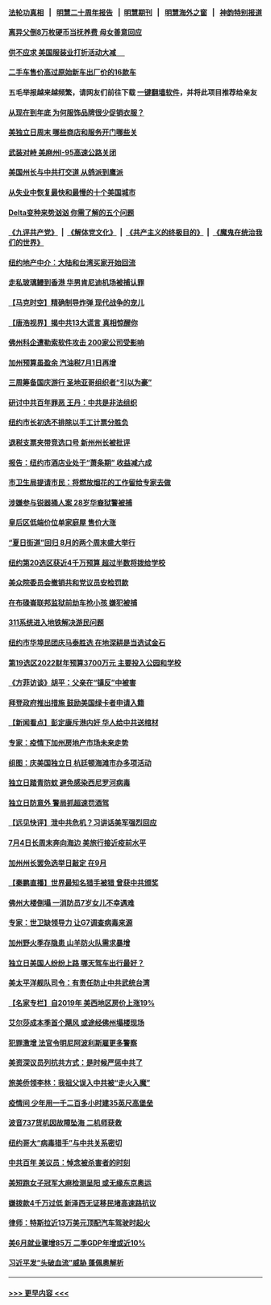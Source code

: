 #### [法轮功真相](https://github.com/gfw-breaker/truth/blob/master/README.md?t=0) &nbsp;&nbsp;|&nbsp;&nbsp; [明慧二十周年报告](https://github.com/gfw-breaker/mh-reports/blob/master/README.md?t=0) &nbsp;&nbsp;|&nbsp;&nbsp;[明慧期刊](https://github.com/gfw-breaker/mh-qikan) &nbsp;&nbsp;|&nbsp;&nbsp; [明慧海外之窗](https://github.com/gfw-breaker/mh-news/blob/master/README.md?t=0) &nbsp;&nbsp;|&nbsp;&nbsp; [神韵特别报道](https://github.com/gfw-breaker/mh-news/blob/master/shenyun.md?t=0)
#### [离异父倒8万枚硬币当抚养费 母女善意回应](../pages/nsc412/n13064915.md?t=07040201) 
#### [供不应求 美国服装业打折活动大减 　](../pages/nsc412/n13065316.md?t=07040201) 
#### [二手车售价高过原始新车出厂价的16款车](../pages/nsc412/n13065490.md?t=07040201) 
#### 五毛举报越来越频繁，请网友们前往下载 [一键翻墙软件](https://github.com/gfw-breaker/ssr-accounts)，并将此项目推荐给亲友
#### [从现在到年底 为何服饰品牌很少促销衣服？](../pages/nsc412/n13064204.md?t=07040201) 
#### [美独立日周末 哪些商店和服务开门哪些关](../pages/nsc412/n13065466.md?t=07040201) 
#### [武装对峙 美麻州I-95高速公路关闭](../pages/nsc412/n13065504.md?t=07040201) 
#### [美国州长与中共打交道 从鸽派到鹰派](../pages/nsc412/n13065278.md?t=07040201) 
#### [从失业中恢复最快和最慢的十个美国城市](../pages/nsc412/n13065401.md?t=07040201) 
#### [Delta变种来势汹汹 你需了解的五个问题](../pages/nsc412/n13065422.md?t=07040201) 
#### [《九评共产党》](https://github.com/begood0513/9ping.md/blob/master/README.md) &nbsp;|&nbsp; [《解体党文化》](../../../../jtdwh.md/blob/master/README.md)  &nbsp;|&nbsp; [《共产主义的终极目的》](../../../../gczydzjmd.md/blob/master/README.md) &nbsp;|&nbsp; [《魔鬼在统治我们的世界》](../../../../mgztzwmdsj.md/blob/master/README.md) 
#### [纽约地产中介：大陆和台湾买家开始回流](../pages/nsc412/n13064666.md?t=07040201) 
#### [走私玻璃鳗到香港 华男肯尼迪机场被捕认罪](../pages/nsc412/n13064663.md?t=07040201) 
#### [【马克时空】精确制导炸弹 现代战争的宠儿](../pages/nsc412/n13065384.md?t=07040201) 
#### [【唐浩视界】揭中共13大谎言 真相惊醒你](../pages/nsc412/n13065208.md?t=07040201) 
#### [佛州科企遭勒索软件攻击 200家公司受影响](../pages/nsc412/n13064932.md?t=07040201) 
#### [加州预算虽盈余 汽油税7月1日再增](../pages/nsc412/n13064845.md?t=07040201) 
#### [三周筹备国庆游行 圣地亚哥组织者“引以为豪”](../pages/nsc412/n13062302.md?t=07040201) 
#### [研讨中共百年罪恶  王丹：中共是非法组织](../pages/nsc412/n13064652.md?t=07040201) 
#### [纽约市长初选不排除以手工计票分胜负](../pages/nsc412/n13064591.md?t=07040201) 
#### [退税支票夹带竞选口号 新州州长被批评](../pages/nsc412/n13064495.md?t=07040201) 
#### [报告：纽约市酒店业处于“萧条期”  收益减六成](../pages/nsc412/n13064455.md?t=07040201) 
#### [市卫生局提请市民：将燃放烟花的工作留给专家去做](../pages/nsc412/n13064497.md?t=07040201) 
#### [涉嫌参与锐器捅人案 28岁华裔狱警被捕](../pages/nsc412/n13064572.md?t=07040201) 
#### [皇后区低端价位单家庭屋 售价大涨](../pages/nsc412/n13064657.md?t=07040201) 
#### [“夏日街道”回归 8月的两个周末盛大举行](../pages/nsc412/n13064589.md?t=07040201) 
#### [纽约第20选区获近4千万预算 超过半数将拨给学校](../pages/nsc412/n13064576.md?t=07040201) 
#### [美众院委员会撤销共和党议员安检罚款](../pages/nsc412/n13064421.md?t=07040201) 
#### [在布碌崙联邦监狱前劫车抢小孩 嫌犯被捕](../pages/nsc412/n13064584.md?t=07040201) 
#### [311系统进入地铁解决游民问题](../pages/nsc412/n13064594.md?t=07040201) 
#### [纽约市华埠民团庆马泰胜选 在地深耕是当选试金石](../pages/nsc412/n13064597.md?t=07040201) 
#### [第19选区2022财年预算3700万元  主要投入公园和学校](../pages/nsc412/n13064605.md?t=07040201) 
#### [《方菲访谈》胡平：父亲在“镇反”中被害](../pages/nsc412/n13064114.md?t=07040201) 
#### [拜登政府推出措施 鼓励美国绿卡者申请入籍](../pages/nsc412/n13064256.md?t=07040201) 
#### [【新闻看点】彭定康斥港内奸 华人给中共送棺材](../pages/nsc412/n13064230.md?t=07040201) 
#### [专家：疫情下加州房地产市场未来走势](../pages/nsc412/n13064443.md?t=07040201) 
#### [组图：庆美国独立日 杭廷顿海滩市办多项活动](../pages/nsc412/n13064371.md?t=07040201) 
#### [独立日踏青防蚊 避免感染西尼罗河病毒](../pages/nsc412/n13064349.md?t=07040201) 
#### [独立日防意外 警局抓超速罚酒驾](../pages/nsc412/n13064336.md?t=07040201) 
#### [【远见快评】泄中共危机？习讲话美军强烈回应](../pages/nsc412/n13064269.md?t=07040201) 
#### [7月4日长周末奔向海边 美旅行接近疫前水平](../pages/nsc412/n13064249.md?t=07040201) 
#### [加州州长罢免选举日敲定 在9月](../pages/nsc412/n13064261.md?t=07040201) 
#### [【秦鹏直播】世界最知名猎手被猎 曾获中共颁奖](../pages/nsc412/n13064243.md?t=07040201) 
#### [佛州大楼倒塌 一消防员7岁女儿不幸遇难](../pages/nsc412/n13064188.md?t=07040201) 
#### [专家：世卫缺领导力 让G7调查病毒来源](../pages/nsc412/n13064094.md?t=07040201) 
#### [加州野火季存隐患 山羊防火队需求暴增](../pages/nsc412/n13064159.md?t=07040201) 
#### [独立日美国人纷纷上路 哪天驾车出行最好？](../pages/nsc412/n13063667.md?t=07040201) 
#### [美太平洋舰队司令：有责任防止中共武统台湾](../pages/nsc412/n13064009.md?t=07040201) 
#### [【名家专栏】自2019年 美西地区房价上涨19%](../pages/nsc412/n13062264.md?t=07040201) 
#### [艾尔莎成本季首个飓风 或途经佛州塌楼现场](../pages/nsc412/n13063843.md?t=07040201) 
#### [犯罪激增 法官令明尼阿波利斯雇更多警察](../pages/nsc412/n13063669.md?t=07040201) 
#### [美资深议员列抗共方式：是时候严惩中共了](../pages/nsc412/n13063903.md?t=07040201) 
#### [旅美侨领李林：我祖父误入中共被“走火入魔”](../pages/nsc412/n13062777.md?t=07040201) 
#### [疫情间 少年用一千二百多小时建35英尺高堡垒](../pages/nsc412/n13063320.md?t=07040201) 
#### [波音737货机因故障坠海 二机师获救](../pages/nsc412/n13063809.md?t=07040201) 
#### [纽约哥大“病毒猎手”与中共关系密切](../pages/nsc412/n13062502.md?t=07040201) 
#### [中共百年 美议员：悼念被杀害者的时刻](../pages/nsc412/n13063735.md?t=07040201) 
#### [美短跑女子冠军大麻检测呈阳 或无缘东京奥运](../pages/nsc412/n13063771.md?t=07040201) 
#### [嫌拨款4千万过低 新泽西无证移民堵高速路抗议](../pages/nsc412/n13063780.md?t=07040201) 
#### [律师：特斯拉近13万美元顶配汽车驾驶时起火](../pages/nsc412/n13063616.md?t=07040201) 
#### [美6月就业骤增85万 二季GDP年增或近10%](../pages/nsc412/n13063447.md?t=07040201) 
#### [习近平发“头破血流”威胁 蓬佩奥解析](../pages/nsc412/n13063604.md?t=07040201) 

----
#### [ >>> 更早内容 <<< ](../indexes/nsc412-earlier.md)
